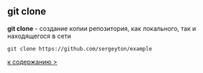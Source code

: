 ## git clone

**git clone** - создание копии репозитория, как локального, так и находящегося в сети

`git clone https://github.com/sergeyton/example`

[к содержанию >](readme.md)